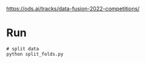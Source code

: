 https://ods.ai/tracks/data-fusion-2022-competitions/

# Run
```
# split data
python split_folds.py

```
